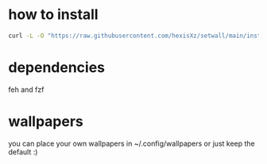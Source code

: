 # how to install 
``` sh
curl -L -O "https://raw.githubusercontent.com/hexisXz/setwall/main/install.sh" && bash install.sh
```

# dependencies
feh and fzf 


# wallpapers

you can place your own wallpapers in ~/.config/wallpapers or just keep the default :)
